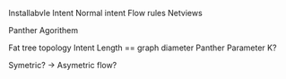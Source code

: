 
Installabvle Intent
Normal intent
Flow rules
Netviews

Panther Agorithem


Fat tree topology
Intent 
	Length == graph diameter
Panther Parameter K?

Symetric? -> Asymetric flow?